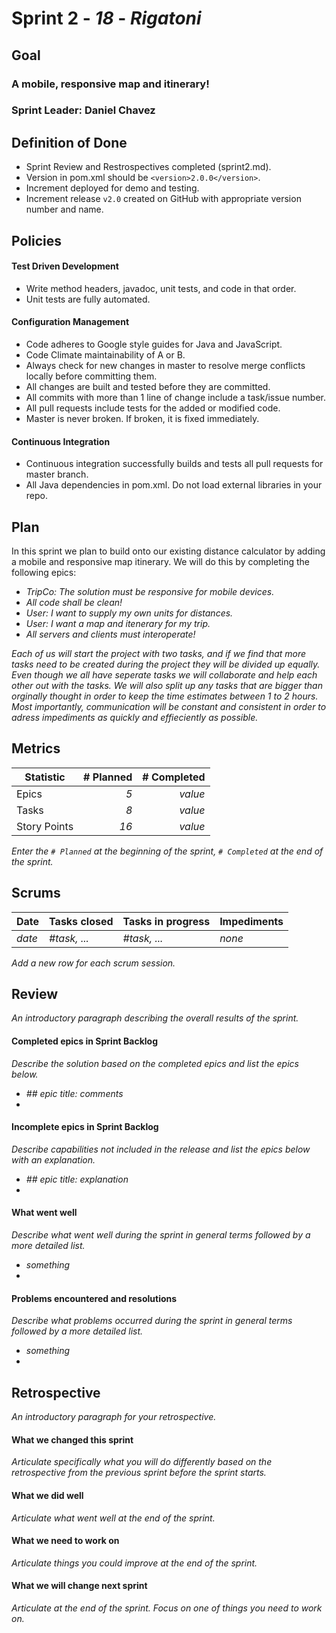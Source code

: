 # Sprint 2 - *18* - *Rigatoni*

## Goal

### A mobile, responsive map and itinerary!
### Sprint Leader: Daniel Chavez

## Definition of Done

* Sprint Review and Restrospectives completed (sprint2.md).
* Version in pom.xml should be `<version>2.0.0</version>`.
* Increment deployed for demo and testing.
* Increment release `v2.0` created on GitHub with appropriate version number and name.


## Policies

#### Test Driven Development
* Write method headers, javadoc, unit tests, and code in that order.
* Unit tests are fully automated.
#### Configuration Management
* Code adheres to Google style guides for Java and JavaScript.
* Code Climate maintainability of A or B.
* Always check for new changes in master to resolve merge conflicts locally before committing them.
* All changes are built and tested before they are committed.
* All commits with more than 1 line of change include a task/issue number.
* All pull requests include tests for the added or modified code.
* Master is never broken.  If broken, it is fixed immediately.
#### Continuous Integration
* Continuous integration successfully builds and tests all pull requests for master branch.
* All Java dependencies in pom.xml.  Do not load external libraries in your repo. 


## Plan

In this sprint we plan to build onto our existing distance calculator by adding a mobile and responsive map itinerary. We will do this by completing the following epics:


* *TripCo: The solution must be responsive for mobile devices.*
* *All code shall be clean!*
* *User: I want to supply my own units for distances.*
* *User: I want a map and itenerary for my trip.*
* *All servers and clients must interoperate!*


*Each of us will start the project with two tasks, and if we find that more tasks need to be created during the project they will be divided up equally. Even though we all have seperate tasks we will collaborate and help each other out with the tasks. We will also split up any tasks that are bigger than orginally thought in order to keep the time estimates between 1 to 2 hours. Most importantly, communication will be constant and consistent in order to adress impediments as quickly and effieciently as possible.*


## Metrics

| Statistic | # Planned | # Completed |
| --- | ---: | ---: |
| Epics | *5* | *value* |
| Tasks |  *8*   | *value* | 
| Story Points |  *16*  | *value* | 

*Enter the `# Planned` at the beginning of the sprint, `# Completed` at the end of the sprint.*


## Scrums

| Date | Tasks closed  | Tasks in progress | Impediments |
| :--- | :--- | :--- | :--- |
| *date* | *#task, ...* | *#task, ...* | *none* | 

*Add a new row for each scrum session.*

## Review

*An introductory paragraph describing the overall results of the sprint.*

#### Completed epics in Sprint Backlog 

*Describe the solution based on the completed epics and list the epics below.*

* *## epic title: comments*
* 

#### Incomplete epics in Sprint Backlog 

*Describe capabilities not included in the release and list the epics below with an explanation.*

* *## epic title: explanation*
*

#### What went well

*Describe what went well during the sprint in general terms followed by a more detailed list.*

* *something*
*

#### Problems encountered and resolutions

*Describe what problems occurred during the sprint in general terms followed by a more detailed list.*

* *something*
*

## Retrospective

*An introductory paragraph for your retrospective.*

#### What we changed this sprint

*Articulate specifically what you will do differently based on the retrospective from the previous sprint before the sprint starts.*

#### What we did well

*Articulate what went well at the end of the sprint.*

#### What we need to work on

*Articulate things you could improve at the end of the sprint.*

#### What we will change next sprint 

*Articulate at the end of the sprint.  Focus on one of things you need to work on.*
